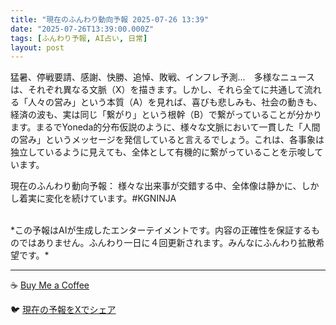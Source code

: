 ```yaml
---
title: "現在のふんわり動向予報 2025-07-26 13:39"
date: "2025-07-26T13:39:00.000Z"
tags: [ふんわり予報, AI占い, 日常]
layout: post
---
```


猛暑、停戦要請、感謝、快勝、追悼、敗戦、インフレ予測…　多様なニュースは、それぞれ異なる文脈（X）を描きます。しかし、それら全てに共通して流れる「人々の営み」という本質（A）を見れば、喜びも悲しみも、社会の動きも、経済の波も、実は同じ「繋がり」という根幹（B）で繋がっていることが分かります。まるでYoneda的分布仮説のように、様々な文脈において一貫した「人間の営み」というメッセージを発信していると言えるでしょう。これは、各事象は独立しているように見えても、全体として有機的に繋がっていることを示唆しています。


現在のふんわり動向予報：
様々な出来事が交錯する中、全体像は静かに、しかし着実に変化を続けています。#KGNINJA

<br>
*この予報はAIが生成したエンターテイメントです。内容の正確性を保証するものではありません。ふんわり一日に４回更新されます。みんなにふんわり拡散希望です。*

---
☕️ [Buy Me a Coffee](https://www.buymeacoffee.com/kgninja)

🐦 [現在の予報をXでシェア](https://twitter.com/intent/tweet?text=%E7%8F%BE%E5%9C%A8%E3%81%AE%E3%81%B5%E3%82%93%E3%82%8F%E3%82%8A%E4%BA%88%E5%A0%B1%3A%20%E3%80%8C%E7%8C%9B%E6%9A%91%E3%80%81%E5%81%9C%E6%88%A6%E8%A6%81%E8%AB%8B%E3%80%81%E6%84%9F%E8%AC%9D%E3%80%81%E5%BF%AB%E5%8B%9D%E3%80%81%E8%BF%BD%E6%82%BC%E3%80%81%E6%95%97%E6%88%A6%E3%80%81%E3%82%A4%E3%83%B3%E3%83%95%E3%83%AC%E4%BA%88%E6%B8%AC%E2%80%A6%E3%80%80%E5%A4%9A%E6%A7%98%E3%81%AA%E3%83%8B%E3%83%A5%E3%83%BC%E3%82%B9%E3%81%AF%E3%80%81%E3%81%9D%E3%82%8C%E3%81%9E%E3%82%8C%E7%95%B0%E3%81%AA%E3%82%8B%E6%96%87%E8%84%88%EF%BC%88X%EF%BC%89%E3%82%92%E6%8F%8F%E3%81%8D%E3%81%BE%E3%81%99%E3%80%82%E3%80%8D%23KGNINJA%20%E7%B6%9A%E3%81%8D%E3%81%AF%E3%83%96%E3%83%AD%E3%82%B0%E3%81%A7%EF%BC%81%F0%9F%91%87&url=https%3A%2F%2Fkg-ninja.github.io%2FFunwariyoso%2F)
